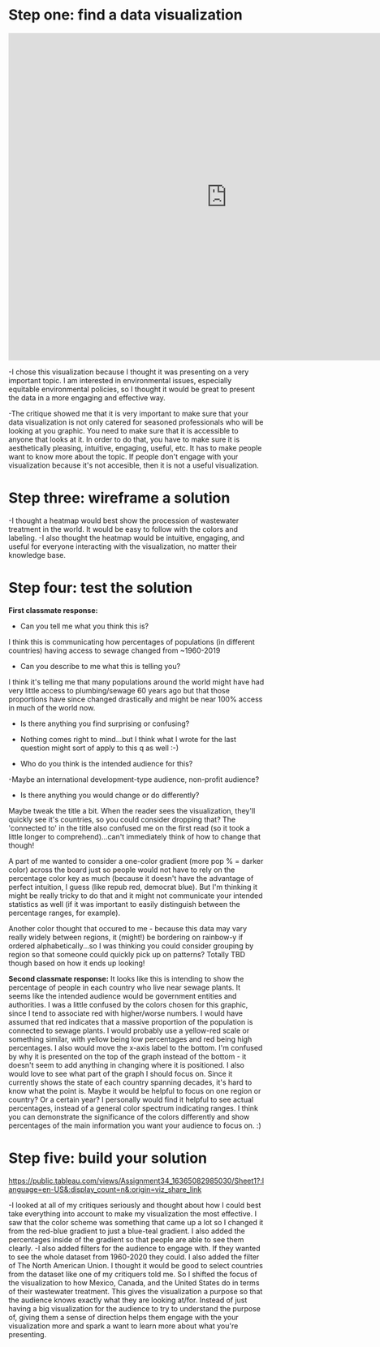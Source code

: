 # Step one: find a data visualization
<iframe src="https://data.oecd.org/chart/6w7I" width="860" height="645" style="border: 0" mozallowfullscreen="true" webkitallowfullscreen="true" allowfullscreen="true"><a href="https://data.oecd.org/chart/6w7I" target="_blank">OECD Chart: Wastewater treatment, Total, Percentage, Annual, 1960 – 2019</a></iframe>

-I chose this visualization because I thought it was presenting on a very important topic. I am interested in environmental issues, especially equitable environmental policies, so I thought it would be great to present the data in a more engaging and effective way. 

-The critique showed me that it is very important to make sure that your data visualization is not only catered for seasoned professionals who will be looking at you graphic. You need to make sure that it is accessible to anyone that looks at it. In order to do that, you have to make sure it is aesthetically pleasing, intuitive, engaging, useful, etc. It has to make people want to know more about the topic. If people don't engage with your visualization because it's not accesible, then it is not a useful visualization. 

# Step three: wireframe a solution
<div class="flourish-embed flourish-heatmap" data-src="visualisation/7780398"><script src="https://public.flourish.studio/resources/embed.js"></script></div>
-I thought a heatmap would best show the procession of wastewater treatment in the world. It would be easy to follow with the colors and labeling. 
-I also thought the heatmap would be intuitive, engaging, and useful for everyone interacting with the visualization, no matter their knowledge base.

# Step four: test the solution
**First classmate response:**
- Can you tell me what you think this is?

I think this is communicating how percentages of populations (in different countries) having access to sewage changed from ~1960-2019

- Can you describe to me what this is telling you?

I think it's telling me that many populations around the world might have had very little access to plumbing/sewage 60 years ago but that those proportions have since changed drastically and might be near 100% access in much of the world now.

- Is there anything you find surprising or confusing?

- Nothing comes right to mind...but I think what I wrote for the last question might sort of apply to this q as well :-)

- Who do you think is the intended audience for this?

-Maybe an international development-type audience, non-profit audience?

- Is there anything you would change or do differently?

Maybe tweak the title a bit. When the reader sees the visualization, they'll quickly see it's countries, so you could consider dropping that? The 'connected to' in the title also confused me on the first read (so it took a little longer to comprehend)...can't immediately think of how to change that though!

A part of me wanted to consider a one-color gradient (more pop % = darker color) across the board just so people would not have to rely on the percentage color key as much (because it doesn't have the advantage of perfect intuition, I guess (like repub red, democrat blue). But I'm thinking it might be really tricky to do that and it might not communicate your intended statistics as well (if it was important to easily distinguish between the percentage ranges, for example).

Another color thought that occured to me - because this data may vary really widely between regions, it (might!) be bordering on rainbow-y if ordered alphabetically...so I was thinking you could consider grouping by region so that someone could quickly pick up on patterns? Totally TBD though based on how it ends up looking!

**Second classmate response:**
It looks like this is intending to show the percentage of people in each country who live near sewage plants. It seems like the intended audience would be government entities and authorities. I was a little confused by the colors chosen for this graphic, since I tend to associate red with higher/worse numbers. I would have assumed that red indicates that a massive proportion of the population is connected to sewage plants. I would probably use a yellow-red scale or something similar, with yellow being low percentages and red being high percentages. I also would move the x-axis label to the bottom. I'm confused by why it is presented on the top of the graph instead of the bottom - it doesn't seem to add anything in changing where it is positioned. I also would love to see what part of the graph I should focus on. Since it currently shows the state of each country spanning decades, it's hard to know what the point is. Maybe it would be helpful to focus on one region or country? Or a certain year? I personally would find it helpful to see actual percentages, instead of a general color spectrum indicating ranges. I think you can demonstrate the significance of the colors differently and show percentages of the main information you want your audience to focus on. :)

# Step five: build your solution
https://public.tableau.com/views/Assignment34_16365082985030/Sheet1?:language=en-US&:display_count=n&:origin=viz_share_link

-I looked at all of my critiques seriously and thought about how I could best take everything into account to make my visualization the most effective. I saw that the color scheme was something that came up a lot so I changed it from the red-blue gradient to just a blue-teal gradient. I also added the percentages inside of the gradient so that people are able to see  them clearly. 
-I also added filters for the audience to engage with. If they wanted to see the whole dataset from 1960-2020 they could. I also added the filter of The North American Union. I thought it would be good to select countries from the dataset like one of my critiquers told me. So I shifted the focus of the visualization to how Mexico, Canada, and the United States do in terms of their wastewater treatment. This gives the visualization a purpose so that the audience knows exactly what they are looking at/for. Instead of just having a big visualization for the audience to try to understand the purpose of, giving them a sense of direction helps them engage with the your visualization more and spark a want to learn more about what you're presenting.  
